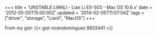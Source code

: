+++
title = 'UNSTABLE LIANLI - Lian Li EX-503 - Mac OS 10.6.x'
date = '2012-05-20T15:00:00Z'
updated = '2014-02-05T11:07:04Z'
tags = ["driver", "storage", "Lianli", "MacOS"]
+++

From my gist: {{< gist vicendominguez 8802441 >}}
